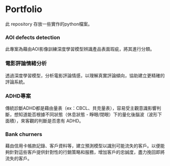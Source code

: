 # Portfolio
此 repository 存放一些實作的python檔案。

### AOI defects detection
此專案為藉由AOI影像訓練深度學習模型辨識產品表面瑕疵，將其進行分類。<br>

### 電影評論情緒分析
透過深度學習模型，分析電影評論情感，以理解真實評論傾向，協助建立更精確的評論系統。<br>

### ADHD專案
傳統診斷ADHD都是藉由量表（ex：CBCL、貝克量表），容易受主觀意識影響判斷，想知道能否根據不同狀態（休息狀態 - 睜眼/閉眼）下的量化後腦波（波形下面積），來客觀的判斷是否患有 ADHD。<br>

### Bank churners 
藉由信用卡帳款記錄、客戶資料等，建立預測模型以識別可能流失的客戶。以便能夠針對這些客戶提供針對性的行銷策略和服務，增加客戶的忠誠度，盡力挽回即將流失的客戶。<br>



